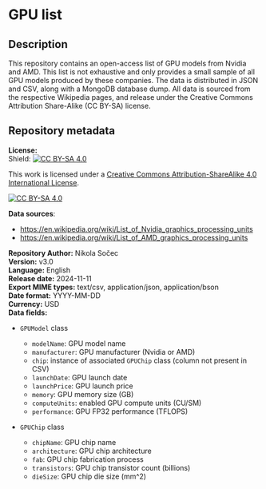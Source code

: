 # GPU list

## Description
This repository contains an open-access list of GPU models from Nvidia and AMD. This list is not exhaustive and only
provides a small sample of all GPU models produced by these companies. The data is distributed in JSON and CSV,
along with a MongoDB database dump. All data is sourced from the respective Wikipedia pages, and release under the
Creative Commons Attribution Share-Alike (CC BY-SA) license.

## Repository metadata
**License:**  
Shield: [![CC BY-SA 4.0][cc-by-sa-shield]][cc-by-sa]

This work is licensed under a
[Creative Commons Attribution-ShareAlike 4.0 International License][cc-by-sa].

[![CC BY-SA 4.0][cc-by-sa-image]][cc-by-sa]

[cc-by-sa]: http://creativecommons.org/licenses/by-sa/4.0/
[cc-by-sa-image]: https://licensebuttons.net/l/by-sa/4.0/88x31.png
[cc-by-sa-shield]: https://img.shields.io/badge/License-CC%20BY--SA%204.0-lightgrey.svg

**Data sources**:
- https://en.wikipedia.org/wiki/List_of_Nvidia_graphics_processing_units
- https://en.wikipedia.org/wiki/List_of_AMD_graphics_processing_units

**Repository Author:** Nikola Sočec  
**Version:** v3.0  
**Language:** English  
**Release date:** 2024-11-11  
**Export MIME types:** text/csv, application/json, application/bson  
**Date format:** YYYY-MM-DD  
**Currency:** USD  
**Data fields:**
- `GPUModel` class 
  - `modelName`: GPU model name
  - `manufacturer`: GPU manufacturer (Nvidia or AMD)
  - `chip`: instance of associated `GPUChip` class (column not present in CSV)
  - `launchDate`: GPU launch date
  - `launchPrice`: GPU launch price
  - `memory`: GPU memory size (GB)
  - `computeUnits`: enabled GPU compute units (CU/SM)
  - `performance`: GPU FP32 performance (TFLOPS)
  
- `GPUChip` class 
  - `chipName`: GPU chip name
  - `architecture`: GPU chip architecture
  - `fab`: GPU chip fabrication process
  - `transistors`: GPU chip transistor count (billions)
  - `dieSize`: GPU chip die size (mm^2)
